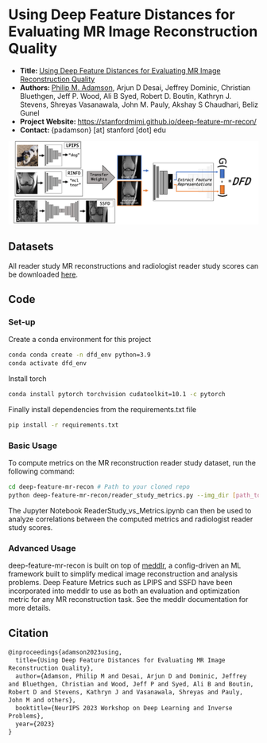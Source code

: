 # Using Deep Feature Distances for Evaluating MR Image Reconstruction Quality

- <b> Title: </b>[Using Deep Feature Distances for Evaluating MR Image Reconstruction Quality](https://openreview.net/forum?id=AUiZyqYiGb)<br>
- <b>Authors: </b>[Philip M. Adamson](https://www.linkedin.com/in/philipadamson/), Arjun D Desai, Jeffrey Dominic, Christian Bluethgen, Jeff P. Wood, Ali B Syed, Robert D. Boutin, Kathryn J. Stevens, Shreyas Vasanawala, John M. Pauly, Akshay S Chaudhari, Beliz Gunel
- <b>Project Website: </b> https://stanfordmimi.github.io/deep-feature-mr-recon/
- <b>Contact: </b>{padamson} [at] stanford [dot] edu<br>

<img src='data/DFD_Methods.png'/>

## Datasets
All reader study MR reconstructions and radiologist reader study scores can be downloaded [here](https://drive.google.com/drive/folders/1REr4R_geovFPpz1aYYX-P2GDBNTxosgc?usp=share_link). 

## Code

### Set-up
Create a conda environment for this project

```bash
conda conda create -n dfd_env python=3.9
conda activate dfd_env
```

Install torch
```bash
conda install pytorch torchvision cudatoolkit=10.1 -c pytorch
```

Finally install dependencies from the requirements.txt file

```bash
pip install -r requirements.txt
```

### Basic Usage
To compute metrics on the MR reconstruction reader study dataset, run the following command:

```bash
cd deep-feature-mr-recon # Path to your cloned repo
python deep-feature-mr-recon/reader_study_metrics.py --img_dir [path_to_image_folder] --results_dir [path_to_save_results]
```

The Jupyter Notebook ReaderStudy_vs_Metrics.ipynb can then be used to analyze correlations between the computed metrics and radiologist reader study scores.

### Advanced Usage
deep-feature-mr-recon is built on top of [meddlr](https://github.com/ad12/meddlr), a config-driven an ML framework built to simplify medical image reconstruction and analysis problems.
Deep Feature Metrics such as LPIPS and SSFD have been incorporated into meddlr to use as both an evaluation and optimization metric for any MR reconstruction task. 
See the meddlr documentation for more details.

## Citation

```
@inproceedings{adamson2023using,
  title={Using Deep Feature Distances for Evaluating MR Image Reconstruction Quality},
  author={Adamson, Philip M and Desai, Arjun D and Dominic, Jeffrey and Bluethgen, Christian and Wood, Jeff P and Syed, Ali B and Boutin, Robert D and Stevens, Kathryn J and Vasanawala, Shreyas and Pauly, John M and others},
  booktitle={NeurIPS 2023 Workshop on Deep Learning and Inverse Problems},
  year={2023}
}
```

